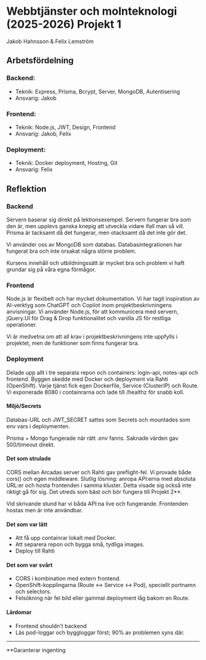 # Webbtjänster och molnteknologi (2025-2026) Projekt 1
Jakob Hahnsson & Felix Lemström

## Arbetsfördelning

### Backend:
- Teknik: 	Express, Prisma, Bcrypt, Server, MongoDB, Autentisering
- Ansvarig:	Jakob

### Frontend:
- Teknik: 	Node.js, JWT, Design, Frontend
- Ansvarig: 	Jakob, Felix

### Deployment:
- Teknik: 	Docker deployment, Hosting, Git
- Ansvarig: 	Felix

## Reflektion

### Backend

Servern baserar sig direkt på lektionsexempel. Servern fungerar bra som den är, men upplevs ganska knepig att utveckla vidare ifall man så vill. Prisma är tacksamt då det fungerar, men otacksamt då det inte gör det. 

Vi använder oss av MongoDB som databas. Databasintegrationen har fungerat bra och inte orsakat några större problem.

Kursens innehåll och utbildningssätt är mycket bra och problem vi haft grundar sig på våra egna förmågor.

### Frontend

Node.js är flexibelt och har mycket dokumentation. Vi har tagit inspiration av AI-verktyg som ChatGPT och Copilot inom projektbeskrivningens anvisningar. Vi använder Node.js, för att kommunicera med servern, jQuery.UI för Drag & Drop funktionalitet och vanilla JS för restliga operationer. 

Vi är medvetna om att all krav i projektbeskrivningens inte uppfylls i projektet, men de funktioner som finns fungerar bra.

### Deployment

Delade upp allt i tre separata repon och containers: login-api, notes-api och frontend. Byggen skedde med Docker och deployment via Rahti (OpenShift). Varje tjänst fick egen Dockerfile, Service (ClusterIP) och Route. Vi exponerade 8080 i containrarna och lade till /healthz för snabb koll.

#### Miljö/Secrets

Databas-URL och JWT_SECRET sattes som Secrets och mountades som env vars i deploymenten.

Prisma + Mongo fungerade när rätt *.env* fanns. Saknade värden gav 500/timeout direkt.

#### Det som strulade

CORS mellan Arcadas server och Rahti gav preflight-fel. Vi provade både cors() och egen middleware. Slutlig lösning: anropa API:erna med absoluta URL:er och hosta frontenden i samma kluster. Detta visade sig också inte riktigt gå för sig. Det utreds som bäst och bör fungera till Projekt 2**.


Vid skrivande stund har vi båda API:na live och fungerande. Frontenden hostas men är inte användbar.

#### Det som var lätt

- Att få upp containrar lokalt med Docker.
- Att separera repon och bygga små, tydliga images.
- Deploy till Rahti

#### Det som var svårt

- CORS i kombination med extern frontend.
- OpenShift-kopplingarna (Route ↔ Service ↔ Pod), speciellt portnamn och selectors.
- Felsökning när fel bild eller gammal deployment låg bakom en Route.

#### Lärdomar

- Frontend shouldn't backend
- Läs pod-loggar och byggloggar först; 90% av problemen syns där.

---
**Garanterar ingenting